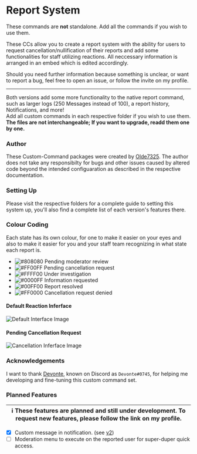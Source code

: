# Report System
These commands are **not** standalone. Add all the commands if you wish to use them.

These CCs allow you to create a report system with the ability for users to request cancellation/nullification of their reports and add some functionalities for staff utilizing reactions.
All neccessary information is arranged in an embed which is edited accordingly.

Should you need further information because something is unclear, or want to report a bug, feel free to open an issue, or follow the invite on my profile.

---
Both versions add some more functionality to the native report command, such as larger logs (250 Messages instead of 100), a report history, Notifications, and more!  
Add all custom commands in each respective folder if you wish to use them.  
**The files are not interchangeable; If you want to upgrade, readd them one by one.**

### Author
These Custom-Command packages were created by [Olde7325](https://github.com/Olde7325).
The author does not take any responsibilty for bugs and other issues caused by altered code beyond the intended configuaration as described in the respective documentation.

### Setting Up
Please visit the respective folders for a complete guide to setting this system up, you'll also find a complete list of each version's features there.

### Colour Coding
Each state has its own colour, for one to make it easier on your eyes and also to make it easier for you and your staff team recognizing in what state each report is.

* ![#808080](https://cdn.discordapp.com/attachments/767771719720632350/793546124903317554/000000.png) Pending moderator review
* ![#FF00FF](https://cdn.discordapp.com/attachments/767771719720632350/793546157316898857/000000.png) Pending cancellation request 
* ![#FFFF00](https://cdn.discordapp.com/attachments/767771719720632350/793546178070446140/000000.png) Under investigation 
* ![#0000FF](https://cdn.discordapp.com/attachments/767771719720632350/793546199532699678/000000.png) Information requested
* ![#00FF00](https://cdn.discordapp.com/attachments/767771719720632350/793546218068115486/000000.png) Report resolved 
* ![#FF0000](https://cdn.discordapp.com/attachments/767771719720632350/793546237483024394/000000.png) Cancellation request denied

#### Default Reaction Inferface
![Default Interface Image](https://cdn.discordapp.com/attachments/767771719720632350/804027981436551208/unknown.png)

#### Pending Cancellation Request
![Cancellation Inferface Image](https://cdn.discordapp.com/attachments/767771719720632350/804028109179453440/unknown.png)

### Acknowledgements
I want to thank [Devonte](https://github.com/NaruDevnote), known on Discord as `Devonte#0745`, for helping me developing and fine-tuning this custom command set.

### Planned Features
| ℹ These features are planned and still under development. To request new features, please follow the link on my profile. |
| --- |

- [x] Custom message in notification. (see [v2](./v2))
- [ ] Moderation menu to execute on the reported user for super-duper quick access.
